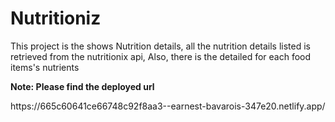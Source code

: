 <h1>Nutritioniz</h1>
<p>This project is the shows Nutrition details, all the nutrition details listed is retrieved from the nutritionix api, Also, there is the detailed for each food items's nutrients</p>

<p><b>Note: Please find the deployed url</b></p>
https://665c60641ce66748c92f8aa3--earnest-bavarois-347e20.netlify.app/
